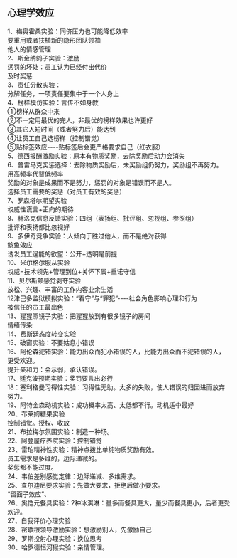 
## 心理学效应
1、梅奥霍桑实验：同侪压力也可能降低效率  
要重用或者扶植新的隐形团队领袖  
他人的情感管理  
2、斯金纳鸽子实验：激励  
惩罚的坏处：员工认为已经付出代价  
及时奖惩  
3、责任分散实验：  
分解任务，一项责任要集中于一个人身上  
4、榜样模仿实验：言传不如身教  
①榜样从群众中来  
②不一定用最优的完人，非最优的榜样效果也许更好  
③其它人短时间（或者努力后）能达到  
④让员工自己选榜样（控制错觉）  
⑤贴标签效应----贴标签后会更严格要求自己（红衣服）  
5、德西报酬激励实验：原本有物质奖励，去除奖励后动力会消失  
6、普雷马克奖惩选择：去除物质奖励后，未奖励组仍努力，奖励组不再努力。  
用高频率代替低频率  
奖励的对象是成果而不是努力，惩罚的对象是错误而不是人。  
选择员工需要的奖惩（对员工有效的奖惩）  
7、罗森塔尔期望实验  
权威性谎言+正向的期待  
8、赫洛克信息反馈实验：四组（表扬组、批评组、忽视组、参照组）  
批评和表扬都比忽视好  
9、多伊奇竞争实验：人倾向于胜过他人，而不是绝对获得  
鲶鱼效应  
诱发员工逞能的欲望：公开+透明是前提  
10、米尔格尔服从实验  
权威=技术领先+管理到位+关怀下属+重诺守信  
11、贝尔斯顿感觉剥夺实验  
放松、兴趣、丰富的工作内容业余生活  
12津巴多监狱模拟实验：“看守”与“罪犯”----社会角色影响心理和行为  
被信任的员工最出色  
13、猩猩照镜子实验：把猩猩放到有很多镜子的房间  
情绪传染  
14、费斯廷态度转变实验  
15、破窗实验：不要姑息小错误  
16、阿伦森犯错实验：能力出众而犯小错误的人，比能力出众而不犯错误的人，更受欢迎。  
提升亲和力：会示弱，承认错误。  
17、廷克波预期实验：奖罚要言出必行  
18：塞利格曼习得性实验：习得性无助。太多的失败，使人错误的归因进而放弃努力。  
19、阿特金森动机实验：成功概率太高、太低都不行。动机适中最好  
20、布莱姆糖果实验  
控制错觉。授权、收放  
21、布拉梅尔氛围实验：制造一种场。  
22、阿登屋疗养院实验：控制错觉  
23、雷珀精神性实验：精神点拨比单纯物质奖励有效。  
员工需求是多维的，边际递减的。  
奖惩都不能过度。  
24、韦伯差别感觉定律：边际递减、多维需求。  
25、查尔迪尼要求实验：先做大要求，拒绝后做小要求。  
“留面子效应”、  
26、奚恺元餐具实验：2种冰淇淋：量多而餐具更大，量少而餐具更小，后者更受欢迎。  
27、自我评价心理实验  
28、密歇根领导激励实验：想激励别人，先激励自己  
29、罗斯投射心理实验：换位思考  
30、哈罗德恒河猴实验：亲情管理。  

